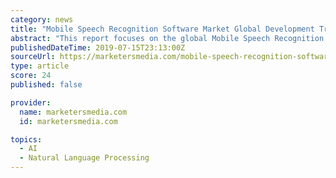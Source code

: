 ```yaml
---
category: news
title: "Mobile Speech Recognition Software Market Global Development Trend and Industry Future Outlook"
abstract: "This report focuses on the global Mobile Speech Recognition Software status, future forecast, growth opportunity, key market and key players. Mobile Speech Recognition Software Industry provides a detailed analysis of the market, including its dynamics ..."
publishedDateTime: 2019-07-15T23:13:00Z
sourceUrl: https://marketersmedia.com/mobile-speech-recognition-software-market-global-development-trend-and-industry-future-outlook/88896579
type: article
score: 24
published: false

provider:
  name: marketersmedia.com
  id: marketersmedia.com

topics:
  - AI
  - Natural Language Processing
---
```

